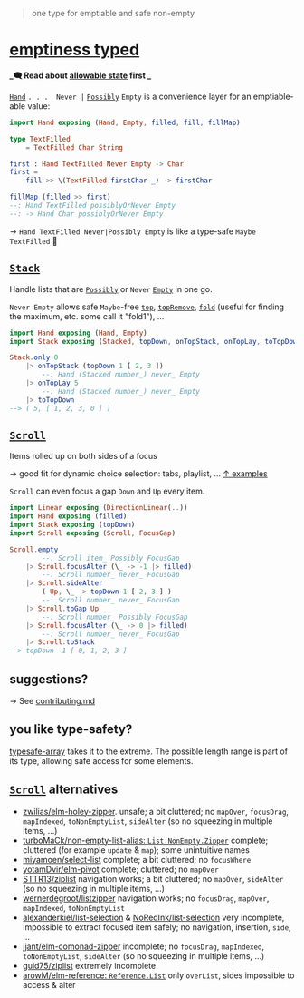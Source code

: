 > one type for emptiable and safe non-empty

# [emptiness typed](https://package.elm-lang.org/packages/lue-bird/elm-emptiness-typed/latest/)

**_🗨️ Read about [allowable state](https://package.elm-lang.org/packages/lue-bird/elm-allowable-state/latest/) first _**

[`Hand`](Hand) `. . .  Never |` [`Possibly`](https://dark.elm.dmy.fr/packages/lue-bird/elm-allowable-state/latest/Possibly) `Empty`
is a convenience layer for an emptiable-able value:

```elm
import Hand exposing (Hand, Empty, filled, fill, fillMap)

type TextFilled
    = TextFilled Char String

first : Hand TextFilled Never Empty -> Char
first =
    fill >> \(TextFilled firstChar _) -> firstChar

fillMap (filled >> first)
--: Hand TextFilled possiblyOrNever Empty
--: -> Hand Char possiblyOrNever Empty
```

→ `Hand TextFilled Never|Possibly Empty` is like a type-safe `Maybe TextFilled` 🌿

## [`Stack`](Stack)

Handle lists that are [`Possibly`](https://dark.elm.dmy.fr/packages/lue-bird/elm-allowable-state/latest/Possibly) or `Never` [`Empty`](Hand#Empty) in one go.

`Never Empty` allows safe `Maybe`-free [`top`](Stack#top), [`topRemove`](Stack#topRemove), [`fold`](Stack#fold) (useful for finding the maximum, etc. some call it "fold1"), ...

```elm
import Hand exposing (Hand, Empty)
import Stack exposing (Stacked, topDown, onTopStack, onTopLay, toTopDown)

Stack.only 0
    |> onTopStack (topDown 1 [ 2, 3 ])
        --: Hand (Stacked number_) never_ Empty
    |> onTopLay 5
        --: Hand (Stacked number_) never_ Empty
    |> toTopDown
--> ( 5, [ 1, 2, 3, 0 ] )
```

## [`Scroll`](Scroll)

Items rolled up on both sides of a focus

→ good fit for dynamic choice selection: tabs, playlist, ...
[↑ examples](https://github.com/lue-bird/elm-emptiness-typed/tree/master/examples)

`Scroll` can even focus a gap `Down` and `Up` every item.


```elm
import Linear exposing (DirectionLinear(..))
import Hand exposing (filled)
import Stack exposing (topDown)
import Scroll exposing (Scroll, FocusGap)

Scroll.empty
        --: Scroll item_ Possibly FocusGap
    |> Scroll.focusAlter (\_ -> -1 |> filled)
        --: Scroll number_ never_ FocusGap
    |> Scroll.sideAlter
        ( Up, \_ -> topDown 1 [ 2, 3 ] )
        --: Scroll number_ never_ FocusGap
    |> Scroll.toGap Up
        --: Scroll number_ Possibly FocusGap
    |> Scroll.focusAlter (\_ -> 0 |> filled)
        --: Scroll number_ never_ FocusGap
    |> Scroll.toStack
--> topDown -1 [ 0, 1, 2, 3 ]
```

## suggestions?

→ See [contributing.md](https://github.com/lue-bird/elm-emptiness-typed/blob/master/contributing.md)

## you like type-safety?

[typesafe-array](https://dark.elm.dmy.fr/packages/lue-bird/elm-typesafe-array/latest/) takes it to the extreme.
The possible length range is part of its type, allowing safe access for some elements.

## [`Scroll`](Scroll) alternatives

- [zwilias/elm-holey-zipper](https://package.elm-lang.org/packages/zwilias/elm-holey-zipper/latest).
  unsafe; a bit cluttered; no `mapOver`, `focusDrag`, `mapIndexed`, `toNonEmptyList`, `sideAlter` (so no squeezing in multiple items, ...)
- [turboMaCk/non-empty-list-alias: `List.NonEmpty.Zipper`](https://dark.elm.dmy.fr/packages/turboMaCk/non-empty-list-alias/latest/List-NonEmpty-Zipper)
  complete; cluttered (for example `update` & `map`); some unintuitive names
- [miyamoen/select-list](https://dark.elm.dmy.fr/packages/miyamoen/select-list/latest/SelectList)
  complete; a bit cluttered; no `focusWhere`
- [yotamDvir/elm-pivot](https://dark.elm.dmy.fr/packages/yotamDvir/elm-pivot/latest/)
  complete; cluttered; no `mapOver`
- [STTR13/ziplist](https://dark.elm.dmy.fr/packages/STTR13/ziplist/latest/)
  navigation works; a bit cluttered; no `mapOver`, `sideAlter` (so no squeezing in multiple items, ...)
- [wernerdegroot/listzipper](https://dark.elm.dmy.fr/packages/wernerdegroot/listzipper/latest/List-Zipper)
  navigation works; no `focusDrag`, `mapOver`, `mapIndexed`, `toNonEmptyList`
- [alexanderkiel/list-selection](https://dark.elm.dmy.fr/packages/alexanderkiel/list-selection/latest/List-Selection)
  & [NoRedInk/list-selection](https://dark.elm.dmy.fr/packages/NoRedInk/list-selection/latest/List-Selection)
  very incomplete, impossible to extract focused item safely; no navigation, insertion, `side`, ...
- [jjant/elm-comonad-zipper](https://dark.elm.dmy.fr/packages/jjant/elm-comonad-zipper/latest/)
  incomplete; no `focusDrag`, `mapIndexed`, `toNonEmptyList`, `sideAlter` (so no squeezing in multiple items, ...)
- [guid75/ziplist](https://dark.elm.dmy.fr/packages/guid75/ziplist/latest/)
  extremely incomplete
- [arowM/elm-reference: `Reference.List`](https://dark.elm.dmy.fr/packages/arowM/elm-reference/latest/Reference-List)
  only `overList`, sides impossible to access & alter

